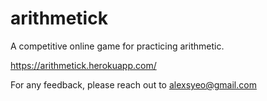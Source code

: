 # arithmetick

A competitive online game for practicing arithmetic.

https://arithmetick.herokuapp.com/


For any feedback, please reach out to alexsyeo@gmail.com